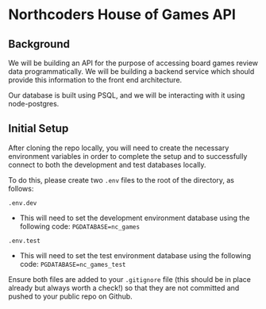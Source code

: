 # Northcoders House of Games API

## Background

We will be building an API for the purpose of accessing board games review data programmatically. We will be building a backend service which should provide this information to the front end architecture.

Our database is built using PSQL, and we will be interacting with it using node-postgres.

## Initial Setup

After cloning the repo locally, you will need to create the necessary environment variables in order to complete the setup and to successfully connect to both the development and test databases locally.

To do this, please create two `.env` files to the root of the directory, as follows:

`.env.dev`

- This will need to set the development environment database using the following code: `PGDATABASE=nc_games`

`.env.test`

- This will need to set the test environment database using the following code: `PGDATABASE=nc_games_test`

Ensure both files are added to your `.gitignore` file (this should be in place already but always worth a check!) so that they are not committed and pushed to your public repo on Github.
